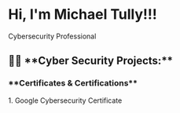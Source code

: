 <h1>Hi, I'm Michael Tully!!! </h1>
Cybersecurity Professional

<h2>👨‍💻 **Cyber Security Projects:**</h2>

<h3> **Certificates & Certifications**</h3>
1. Google Cybersecurity Certificate
